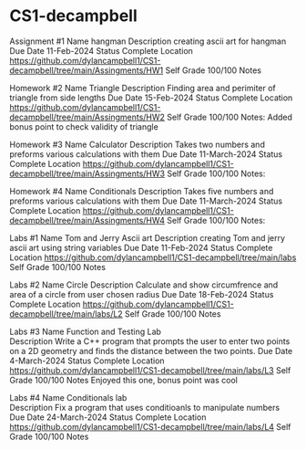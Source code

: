 # CS1-decampbell
Assignment #1
Name	hangman
Description	creating ascii art for hangman
Due Date	11-Feb-2024
Status	Complete
Location    https://github.com/dylancampbell1/CS1-decampbell/tree/main/Assingments/HW1
Self Grade	100/100
Notes	

Homework #2
Name    Triangle
Description	Finding area and perimiter of triangle from side lengths
Due Date	15-Feb-2024
Status	Complete
Location    https://github.com/dylancampbell1/CS1-decampbell/tree/main/Assingments/HW2
Self Grade	100/100
Notes: Added bonus point to check validity of triangle

Homework #3
Name    Calculator
Description	Takes two numbers and preforms various calculations with them
Due Date	11-March-2024
Status	Complete
Location    https://github.com/dylancampbell1/CS1-decampbell/tree/main/Assingments/HW3
Self Grade	100/100
Notes:

Homework #4
Name    Conditionals
Description	Takes five numbers and preforms various calculations with them
Due Date	11-March-2024
Status	Complete
Location    https://github.com/dylancampbell1/CS1-decampbell/tree/main/Assingments/HW4
Self Grade	100/100
Notes: 

Labs #1
Name	Tom and Jerry Ascii art
Description	creating Tom and jerry ascii art using string variables
Due Date	11-Feb-2024
Status	Complete
Location    https://github.com/dylancampbell1/CS1-decampbell/tree/main/labs
Self Grade	100/100
Notes	

Labs #2
Name	Circle
Description	Calculate and show circumfrence and area of a circle from user chosen radius
Due Date	18-Feb-2024
Status	Complete
Location    https://github.com/dylancampbell1/CS1-decampbell/tree/main/labs/L2
Self Grade	100/100
Notes	

Labs #3
Name	Function and Testing Lab     
Description	Write a C++ program that prompts the user to enter two points on a 2D geometry and finds the distance between the two points.
Due Date	4-March-2024
Status	Complete
Location    https://github.com/dylancampbell1/CS1-decampbell/tree/main/labs/L3
Self Grade	100/100
Notes	Enjoyed this one, bonus point was cool

Labs #4
Name	Conditionals lab  
Description	Fix a program that uses conditioanls to manipulate numbers
Due Date	24-March-2024
Status	Complete
Location    https://github.com/dylancampbell1/CS1-decampbell/tree/main/labs/L4
Self Grade	100/100
Notes